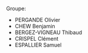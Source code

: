 Groupe:
- PERGANDE Olivier
- CHEW Benjamin
- BERGEZ-VIGNEAU Thibaud
- CRISPEL Clément
- ESPALLIER Samuel
